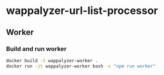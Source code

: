 # wappalyzer-url-list-processor

## Worker

### Build and run worker

```bash
docker build -t wappalyzer-worker .
docker run -it wappalyzer-worker bash -c "npm run worker"
```
